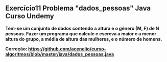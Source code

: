 ## Exercício11 Problema "dados_pessoas"  Java Curso Undemy

**Tem-se um conjunto de dados contendo a altura e o gênero (M, F) de N pessoas. Fazer um programa
que calcule e escreva a maior e a menor altura do grupo, a média de altura das mulheres, e o número
de homens.**

**Correção: https://github.com/acenelio/curso-algoritmos/blob/master/java/dados_pessoas.java**



